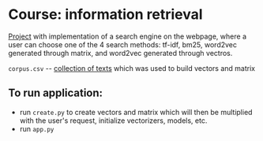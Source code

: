 # Course: information retrieval

[Project](https://github.com/AnnMokhova/infosearch/tree/master/infosearch_final) with implementation of a search engine on the webpage, where a user can choose one of the 4 search methods: tf-idf, bm25, word2vec generated through matrix, and word2vec generated through vectros. 

`corpus.csv` -- [collection of texts](https://docs.google.com/spreadsheets/d/1TfgKZktUPwXrAv3sobuRa9WW7Ctgk9GQT1Q4c8h_xjM/edit#gid=1224072571) which was used to build vectors and matrix

## To run application:
* run `create.py` to create vectors and matrix which will then be multiplied with the user's request, initialize vectorizers, models, etc.
* run `app.py`
